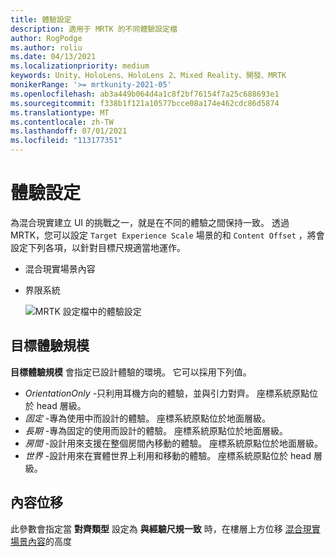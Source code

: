 ```yaml
---
title: 體驗設定
description: 適用于 MRTK 的不同體驗設定檔
author: RogPodge
ms.author: roliu
ms.date: 04/13/2021
ms.localizationpriority: medium
keywords: Unity、HoloLens、HoloLens 2、Mixed Reality、開發、MRTK
monikerRange: '>= mrtkunity-2021-05'
ms.openlocfilehash: ab3a449b064d4a1c8f2bf76154f7a25c688693e1
ms.sourcegitcommit: f338b1f121a10577bcce08a174e462cdc86d5874
ms.translationtype: MT
ms.contentlocale: zh-TW
ms.lasthandoff: 07/01/2021
ms.locfileid: "113177351"
---
```

# <a name="experience-settings"></a>體驗設定

為混合現實建立 UI 的挑戰之一，就是在不同的體驗之間保持一致。 透過 MRTK，您可以設定 `Target Experience Scale` 場景的和 `Content Offset` ，將會設定下列各項，以針對目標尺規適當地運作。

- 混合現實場景內容
- 界限系統

  ![MRTK 設定檔中的體驗設定](../images/experience-settings/ExperienceSettings.png)

## <a name="target-experience-scale"></a>目標體驗規模

**目標體驗規模** 會指定已設計體驗的環境。 它可以採用下列值。

* *OrientationOnly* -只利用耳機方向的體驗，並與引力對齊。 座標系統原點位於 head 層級。
* *固定* -專為使用中而設計的體驗。 座標系統原點位於地面層級。
* *長期* -專為固定的使用而設計的體驗。 座標系統原點位於地面層級。
* *房間* -設計用來支援在整個房間內移動的體驗。 座標系統原點位於地面層級。
* *世界* -設計用來在實體世界上利用和移動的體驗。 座標系統原點位於 head 層級。

## <a name="content-offset"></a>內容位移

此參數會指定當 **對齊類型** 設定為 **與經驗尺規一致** 時，在樓層上方位移 [混合現實場景內容](scene-content.md)的高度
